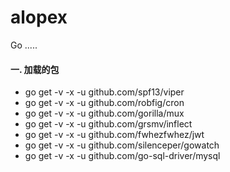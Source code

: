 # alopex
Go .....

#### 一. 加载的包
* go get -v -x -u github.com/spf13/viper
* go get -v -x -u github.com/robfig/cron
* go get -v -x -u github.com/gorilla/mux
* go get -v -x -u github.com/grsmv/inflect
* go get -v -x -u github.com/fwhezfwhez/jwt
* go get -v -x -u github.com/silenceper/gowatch
* go get -v -x -u github.com/go-sql-driver/mysql
